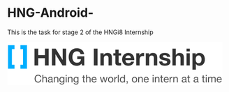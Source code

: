 # HNG-Android-
This is the task for stage 2 of the HNGi8 Internship

![](app/src/main/res/drawable/hnglogo.png)
